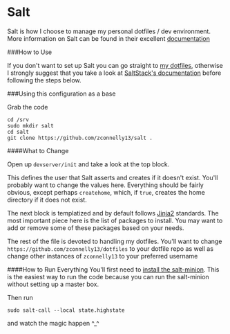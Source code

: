 Salt
====

Salt is how I choose to manage my personal dotfiles / dev environment.
More information on Salt can be found in their excellent [documentation](http://docs.saltstack.com/en/latest/)

###How to Use

If you don't want to set up Salt you can go straight to [my dotfiles](https://github.com/zconnelly13/dotfiles), otherwise I strongly suggest that you take a look at [SaltStack's documentation](http://docs.saltstack.com/en/latest/) before following the steps below.

###Using this configuration as a base

Grab the code

```
cd /srv
sudo mkdir salt
cd salt
git clone https://github.com/zconnelly13/salt .
```

####What to Change

Open up `devserver/init` and take a look at the top block.

This defines the user that Salt asserts and creates if it doesn't exist. You'll probably want to change the values here. Everything should be fairly obvious, except perhaps `createhome`, which, if `true`, creates the home directory if it does not exist.

The next block is templatized and by default follows [Jinja2](http://jinja.pocoo.org/) standards. The most important piece here is the list of packages to install. You may want to add or remove some of these packages based on your needs.

The rest of the file is devoted to handling my dotfiles. You'll want to change `https://github.com/zconnelly13/dotfiles` to your dotfile repo as well as change other instances of `zconnelly13` to your preferred username

####How to Run Everything
You'll first need to [install the salt-minion](http://docs.saltstack.com/en/latest/topics/installation/index.html). This is the easiest way to run the code because you can run the salt-minion without setting up a master box.

Then run
```
sudo salt-call --local state.highstate
```
and watch the magic happen ^_^
